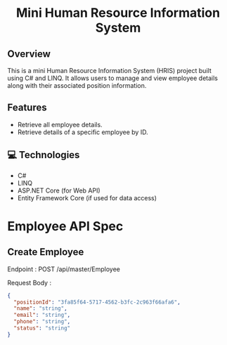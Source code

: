 <h1 align="center" style="font-weight: bold;">Mini Human Resource Information System</h1>

## Overview

This is a mini Human Resource Information System (HRIS) project built using C# and LINQ. It allows users to manage and view employee details along with their associated position information.

## Features

- Retrieve all employee details.
- Retrieve details of a specific employee by ID.


<h2 id="technologies">💻 Technologies</h2>

- C#
- LINQ
- ASP.NET Core (for Web API)
- Entity Framework Core (if used for data access)

# Employee API Spec

## Create Employee

Endpoint : POST /api/master/Employee

Request Body :

```json
{
  "positionId": "3fa85f64-5717-4562-b3fc-2c963f66afa6",
  "name": "string",
  "email": "string",
  "phone": "string",
  "status": "string"
}
```
